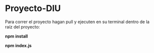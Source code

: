 # Proyecto-DIU

Para correr el proyecto hagan pull y ejecuten en su terminal dentro de la raíz del proyecto:

**npm install**

**npm index.js**
